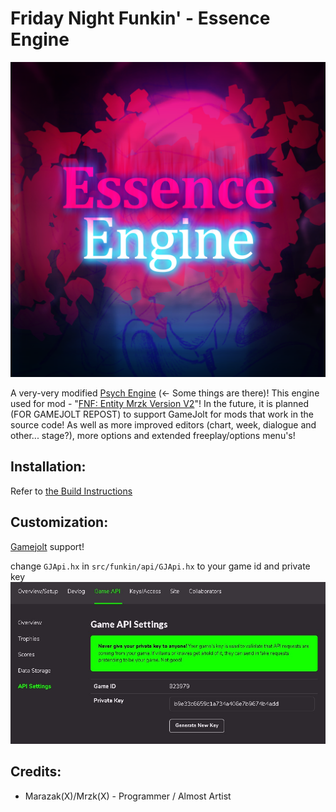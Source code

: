 # Friday Night Funkin' - Essence Engine
![](bin/art/itwillbepainted.png)

A very-very modified [Psych Engine](https://github.com/ShadowMario/FNF-PsychEngine) (<- Some things are there)!
This engine used for mod - "[FNF: Entity Mrzk Version V2](https://gamebanana.com/mods/496620)"!
In the future, it is planned (FOR GAMEJOLT REPOST) to support GameJolt for mods that work in the source code! As well as more improved editors (chart, week, dialogue and other... stage?), more options and extended freeplay/options menu's!

## Installation:

Refer to [the Build Instructions](bin/setup/README.md)

## Customization:
[Gamejolt](https://gamejolt.com/) support!

change `GJApi.hx` in `src/funkin/api/GJApi.hx` to your game id and private key
![SHOWCASE](bin/docs/img/gjapi.jpg)

## Credits:
* Marazak(X)/Mrzk(X) - Programmer / Almost Artist
